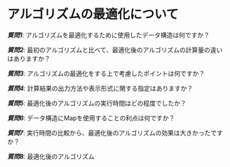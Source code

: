 # アルゴリズムの最適化について

***質問1***: アルゴリズムを最適化するために使用したデータ構造は何ですか？

***質問2***: 最初のアルゴリズムと比べて、最適化後のアルゴリズムの計算量の違いはありますか？

***質問3***: アルゴリズムの最適化をする上で考慮したポイントは何ですか？

***質問4***: 計算結果の出力方法や表示形式に関する指定はありますか？

***質問5***: 最適化後のアルゴリズムの実行時間はどの程度でしたか？

***質問6***: データ構造にMapを使用することの利点は何ですか？

***質問7***: 実行時間の比較から、最適化後のアルゴリズムの効果は大きかったですか？

***質問8***: 最適化後のアルゴリズム